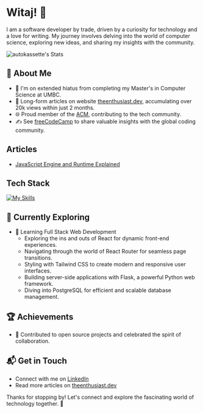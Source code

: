 # Witaj! 👋

I am a software developer by trade, driven by a curiosity for technology and a love for writing. My journey involves delving into the world of computer science, exploring new ideas, and sharing my insights with the community.

![autokassette's Stats](https://github-readme-stats.vercel.app/api?username=autokassette&theme=vue-dark&show_icons=true&hide_border=true&count_private=true)

## 🚀 About Me

- 🔭 I'm on extended hiatus from completing my Master's in Computer Science at UMBC.
- 📝 Long-form articles on website [theenthusiast.dev](https://theenthusiast.dev), accumulating over 20k views within just 2 months.
- 🌐 Proud member of the [ACM](https://acm.org/), contributing to the tech community.
- ✍️ See [freeCodeCamp](https://www.freecodecamp.org/) to share valuable insights with the global coding community.

## Articles
- [JavaScript Engine and Runtime Explained](https://www.freecodecamp.org/news/javascript-engine-and-runtime-explained/)


## Tech Stack
[![My Skills](https://skillicons.dev/icons?i=js,html,css,wasm)](https://skillicons.dev)

## 🌱 Currently Exploring

- 🚀 Learning Full Stack Web Development
  - Exploring the ins and outs of React for dynamic front-end experiences.
  - Navigating through the world of React Router for seamless page transitions.
  - Styling with Tailwind CSS to create modern and responsive user interfaces.
  - Building server-side applications with Flask, a powerful Python web framework.
  - Diving into PostgreSQL for efficient and scalable database management.

 ## 🏆 Achievements

- 🌟 Contributed to open source projects and celebrated the spirit of collaboration.


## 📬 Get in Touch

- Connect with me on [LinkedIn](https://linkedin.com/in/sean-conneally)
- Read more articles on [theenthusiast.dev](https://theenthusiast.dev)

Thanks for stopping by! Let's connect and explore the fascinating world of technology together. 🚀



<!--

Here are some ideas to get you started:

- 🔭 I’m currently working on ...
- 🌱 I’m currently learning ...
- 👯 I’m looking to collaborate on ...
- 🤔 I’m looking for help with ...
- 💬 Ask me about ...
- 📫 How to reach me: ...
- 😄 Pronouns: ...
- ⚡ Fun fact: ...
-->
